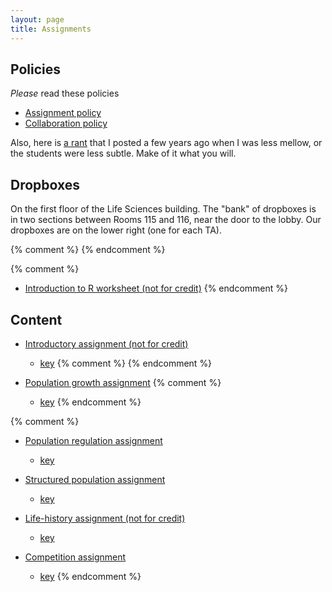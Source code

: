 ```yaml
---
layout: page
title: Assignments
---
```


## Policies

_Please_ read these policies

* [Assignment policy](/assignment_policy.html)
* [Collaboration policy](/Collaboration.html)

Also, here is [a rant](/rant.html) that I posted a few years ago when I was less mellow, or the students were less subtle. Make of it what you will.

## Dropboxes

On the first floor of the Life Sciences building. The "bank" of dropboxes is in two sections between Rooms 115 and 116, near the door to the lobby. Our dropboxes are on the lower right (one for each TA).

{% comment %} 
{% endcomment %} 

{% comment %} 
* [Introduction to R worksheet (not for credit)](http://lalashan.mcmaster.ca/theobio/3SS/index.php/Introduction_to_R)
{% endcomment %} 

## Content

* [Introductory assignment (not for credit)](/materials/intro.asn.pdf)
  * [key](materials/intro.key.pdf)
{% comment %} 
{% endcomment %} 

* [Population growth assignment](/materials/pg.asn.pdf)
{% comment %} 
  * [key](materials/pg.key.pdf)
{% endcomment %} 

{% comment %} 
* [Population regulation assignment](/materials/regulation.asn.pdf)
  * [key](/materials/regulation.key.pdf)

* [Structured population assignment](/materials/structure.asn.pdf)
  * [key](/materials/structure.key.pdf)

* [Life-history assignment (not for credit)](/materials/interaction.asn.pdf)
  * [key](/materials/interaction.key.pdf)

* [Competition assignment](/materials/competition.asn.pdf)
  * [key](/materials/competition.key.pdf)
{% endcomment %} 
